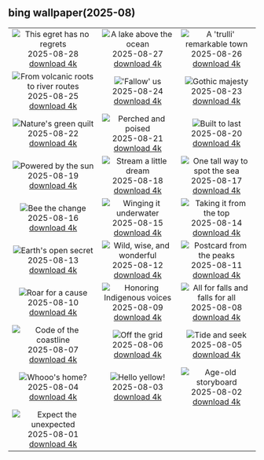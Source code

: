 ## bing wallpaper(2025-08)

|  |  |  |
| :----: | :----: | :----: |
| ![This egret has no regrets](https://cn.bing.com/th?id=OHR.WhiteEgret_EN-US3605994040_UHD.jpg&pid=hp&w=384&h=216&rs=1&c=4) <br/>2025-08-28 [download 4k](https://cn.bing.com/th?id=OHR.WhiteEgret_EN-US3605994040_UHD.jpg)| ![A lake above the ocean](https://cn.bing.com/th?id=OHR.FaroeLake_EN-US3557234950_UHD.jpg&pid=hp&w=384&h=216&rs=1&c=4) <br/>2025-08-27 [download 4k](https://cn.bing.com/th?id=OHR.FaroeLake_EN-US3557234950_UHD.jpg)| ![A 'trulli' remarkable town](https://cn.bing.com/th?id=OHR.TrulliHouses_EN-US3489439665_UHD.jpg&pid=hp&w=384&h=216&rs=1&c=4) <br/>2025-08-26 [download 4k](https://cn.bing.com/th?id=OHR.TrulliHouses_EN-US3489439665_UHD.jpg)|
| ![From volcanic roots to river routes](https://cn.bing.com/th?id=OHR.YellowstoneRiver_EN-US3380364726_UHD.jpg&pid=hp&w=384&h=216&rs=1&c=4) <br/>2025-08-25 [download 4k](https://cn.bing.com/th?id=OHR.YellowstoneRiver_EN-US3380364726_UHD.jpg)| !['Fallow' us](https://cn.bing.com/th?id=OHR.CervusDama_EN-US3217647015_UHD.jpg&pid=hp&w=384&h=216&rs=1&c=4) <br/>2025-08-24 [download 4k](https://cn.bing.com/th?id=OHR.CervusDama_EN-US3217647015_UHD.jpg)| ![Gothic majesty](https://cn.bing.com/th?id=OHR.SaintBarbaras_EN-US3076115197_UHD.jpg&pid=hp&w=384&h=216&rs=1&c=4) <br/>2025-08-23 [download 4k](https://cn.bing.com/th?id=OHR.SaintBarbaras_EN-US3076115197_UHD.jpg)|
| ![Nature's green quilt](https://cn.bing.com/th?id=OHR.PalouseWA_EN-US2419102005_UHD.jpg&pid=hp&w=384&h=216&rs=1&c=4) <br/>2025-08-22 [download 4k](https://cn.bing.com/th?id=OHR.PalouseWA_EN-US2419102005_UHD.jpg)| ![Perched and poised](https://cn.bing.com/th?id=OHR.WheatearBird_EN-US2132045619_UHD.jpg&pid=hp&w=384&h=216&rs=1&c=4) <br/>2025-08-21 [download 4k](https://cn.bing.com/th?id=OHR.WheatearBird_EN-US2132045619_UHD.jpg)| ![Built to last](https://cn.bing.com/th?id=OHR.CitadelBonifacio_EN-US2046177235_UHD.jpg&pid=hp&w=384&h=216&rs=1&c=4) <br/>2025-08-20 [download 4k](https://cn.bing.com/th?id=OHR.CitadelBonifacio_EN-US2046177235_UHD.jpg)|
| ![Powered by the sun](https://cn.bing.com/th?id=OHR.SolarAviation_EN-US1940905760_UHD.jpg&pid=hp&w=384&h=216&rs=1&c=4) <br/>2025-08-19 [download 4k](https://cn.bing.com/th?id=OHR.SolarAviation_EN-US1940905760_UHD.jpg)| ![Stream a little dream](https://cn.bing.com/th?id=OHR.AvalancheLake_EN-US1814683119_UHD.jpg&pid=hp&w=384&h=216&rs=1&c=4) <br/>2025-08-18 [download 4k](https://cn.bing.com/th?id=OHR.AvalancheLake_EN-US1814683119_UHD.jpg)| ![One tall way to spot the sea](https://cn.bing.com/th?id=OHR.LyngvigLighthouse_EN-US1600601632_UHD.jpg&pid=hp&w=384&h=216&rs=1&c=4) <br/>2025-08-17 [download 4k](https://cn.bing.com/th?id=OHR.LyngvigLighthouse_EN-US1600601632_UHD.jpg)|
| ![Bee the change](https://cn.bing.com/th?id=OHR.ColorfulBeehives_EN-US1476944743_UHD.jpg&pid=hp&w=384&h=216&rs=1&c=4) <br/>2025-08-16 [download 4k](https://cn.bing.com/th?id=OHR.ColorfulBeehives_EN-US1476944743_UHD.jpg)| ![Winging it underwater](https://cn.bing.com/th?id=OHR.SpottedEagleRay_EN-US9227600044_UHD.jpg&pid=hp&w=384&h=216&rs=1&c=4) <br/>2025-08-15 [download 4k](https://cn.bing.com/th?id=OHR.SpottedEagleRay_EN-US9227600044_UHD.jpg)| ![Taking it from the top](https://cn.bing.com/th?id=OHR.PizNairPeak_EN-US9097547756_UHD.jpg&pid=hp&w=384&h=216&rs=1&c=4) <br/>2025-08-14 [download 4k](https://cn.bing.com/th?id=OHR.PizNairPeak_EN-US9097547756_UHD.jpg)|
| ![Earth's open secret](https://cn.bing.com/th?id=OHR.CoronaArch_EN-US8928406175_UHD.jpg&pid=hp&w=384&h=216&rs=1&c=4) <br/>2025-08-13 [download 4k](https://cn.bing.com/th?id=OHR.CoronaArch_EN-US8928406175_UHD.jpg)| ![Wild, wise, and wonderful](https://cn.bing.com/th?id=OHR.KenyaElephants_EN-US8723347309_UHD.jpg&pid=hp&w=384&h=216&rs=1&c=4) <br/>2025-08-12 [download 4k](https://cn.bing.com/th?id=OHR.KenyaElephants_EN-US8723347309_UHD.jpg)| ![Postcard from the peaks](https://cn.bing.com/th?id=OHR.SantaMaddalena_EN-US8546897995_UHD.jpg&pid=hp&w=384&h=216&rs=1&c=4) <br/>2025-08-11 [download 4k](https://cn.bing.com/th?id=OHR.SantaMaddalena_EN-US8546897995_UHD.jpg)|
| ![Roar for a cause](https://cn.bing.com/th?id=OHR.LionessKenya_EN-US8440386444_UHD.jpg&pid=hp&w=384&h=216&rs=1&c=4) <br/>2025-08-10 [download 4k](https://cn.bing.com/th?id=OHR.LionessKenya_EN-US8440386444_UHD.jpg)| ![Honoring Indigenous voices](https://cn.bing.com/th?id=OHR.MaoriRock_EN-US6499689741_UHD.jpg&pid=hp&w=384&h=216&rs=1&c=4) <br/>2025-08-09 [download 4k](https://cn.bing.com/th?id=OHR.MaoriRock_EN-US6499689741_UHD.jpg)| ![All for falls and falls for all](https://cn.bing.com/th?id=OHR.IguazuArgentina_EN-US5953375078_UHD.jpg&pid=hp&w=384&h=216&rs=1&c=4) <br/>2025-08-08 [download 4k](https://cn.bing.com/th?id=OHR.IguazuArgentina_EN-US5953375078_UHD.jpg)|
| ![Code of the coastline](https://cn.bing.com/th?id=OHR.GasparillaLight_EN-US0554204214_UHD.jpg&pid=hp&w=384&h=216&rs=1&c=4) <br/>2025-08-07 [download 4k](https://cn.bing.com/th?id=OHR.GasparillaLight_EN-US0554204214_UHD.jpg)| ![Off the grid](https://cn.bing.com/th?id=OHR.NaPaliKauai_EN-US7451684312_UHD.jpg&pid=hp&w=384&h=216&rs=1&c=4) <br/>2025-08-06 [download 4k](https://cn.bing.com/th?id=OHR.NaPaliKauai_EN-US7451684312_UHD.jpg)| ![Tide and seek](https://cn.bing.com/th?id=OHR.CaliforniaTidepool_EN-US9089576317_UHD.jpg&pid=hp&w=384&h=216&rs=1&c=4) <br/>2025-08-05 [download 4k](https://cn.bing.com/th?id=OHR.CaliforniaTidepool_EN-US9089576317_UHD.jpg)|
| ![Whooo's home?](https://cn.bing.com/th?id=OHR.LaplandOwl_EN-US8965493818_UHD.jpg&pid=hp&w=384&h=216&rs=1&c=4) <br/>2025-08-04 [download 4k](https://cn.bing.com/th?id=OHR.LaplandOwl_EN-US8965493818_UHD.jpg)| ![Hello yellow!](https://cn.bing.com/th?id=OHR.HappySunflower_EN-US8791544241_UHD.jpg&pid=hp&w=384&h=216&rs=1&c=4) <br/>2025-08-03 [download 4k](https://cn.bing.com/th?id=OHR.HappySunflower_EN-US8791544241_UHD.jpg)| ![Age-old storyboard](https://cn.bing.com/th?id=OHR.FruitaPetroglyphs_EN-US8712481828_UHD.jpg&pid=hp&w=384&h=216&rs=1&c=4) <br/>2025-08-02 [download 4k](https://cn.bing.com/th?id=OHR.FruitaPetroglyphs_EN-US8712481828_UHD.jpg)|
| ![Expect the unexpected](https://cn.bing.com/th?id=OHR.EdinburghFringe_EN-US5923216873_UHD.jpg&pid=hp&w=384&h=216&rs=1&c=4) <br/>2025-08-01 [download 4k](https://cn.bing.com/th?id=OHR.EdinburghFringe_EN-US5923216873_UHD.jpg)|
